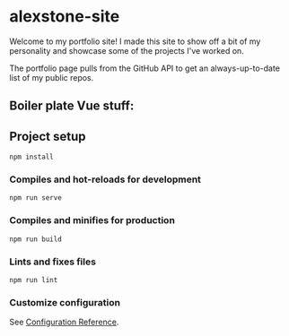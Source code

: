 # alexstone-site

Welcome to my portfolio site!  I made this site to show off a bit of my personality and showcase some of the projects I've worked on. 

The portfolio page pulls from the GitHub API to get an always-up-to-date list of my public repos. 


## Boiler plate Vue stuff:

## Project setup
```
npm install
```

### Compiles and hot-reloads for development
```
npm run serve
```

### Compiles and minifies for production
```
npm run build
```

### Lints and fixes files
```
npm run lint
```

### Customize configuration
See [Configuration Reference](https://cli.vuejs.org/config/).
